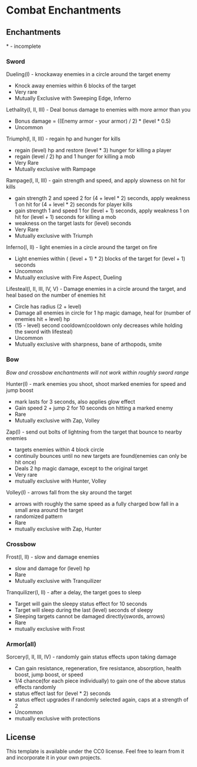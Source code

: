# Combat Enchantments

## Enchantments
\* - incomplete
### Sword
Dueling(I) - knockaway enemies in a circle around the target enemy
  - Knock away enemies within 6 blocks of the target 
  - Very rare
  - Mutually Exclusive with Sweeping Edge, Inferno

Lethality(I, II, III) - Deal bonus damage to enemies with more armor than you
  - Bonus damage = ((Enemy armor - your armor) / 2) * (level * 0.5)
  - Uncommon
  
Triumph(I, II, III) - regain hp and hunger for kills
  - regain (level) hp and restore (level * 3) hunger for killing a player
  - regain (level / 2) hp and 1 hunger for killing a mob
  - Very Rare
  - Mutually exclusive with Rampage
  
Rampage(I, II, III) - gain strength and speed, and apply slowness on hit for kills
  - gain strength 2 and speed 2 for (4 + level * 2) seconds, apply weakness 1 on hit for (4 + level * 2) seconds for player kills
  - gain strength 1 and speed 1 for (level + 1) seconds, apply weakness 1  on hit for (level + 1) seconds for killing a mob
  - weakness on the target lasts for (level) seconds 
  - Very Rare
  - Mutually exclusive with Triumph
 
Inferno(I, II) - light enemies in a circle around the target on fire
  - Light enemies within ( (level + 1) * 2) blocks of the target for (level + 1) seconds
  - Uncommon
  - Mutually exclusive with Fire Aspect, Dueling

Lifesteal(I, II, III, IV, V) - Damage enemies in a circle around the target, and heal based on the number of enemies hit
  - Circle has radius (2 + level)
  - Damage all enemies in circle for 1 hp magic damage, heal for (number of enemies hit + level) hp
  - (15 - level) second cooldown(cooldown only decreases while holding the sword with lifesteal)
  - Uncommon
  - Mutually exclusive with sharpness, bane of arthopods, smite

### Bow
*Bow and crossbow enchantments will not work within roughly sword range*

Hunter(I) - mark enemies you shoot, shoot marked enemies for speed and jump boost
  - mark lasts for 3 seconds, also applies glow effect
  - Gain speed 2 + jump 2 for 10 seconds on hitting a marked enemy
  - Rare
  - Mutually exclusive with Zap, Volley

Zap(I) - send out bolts of lightning from the target that bounce to nearby enemies
  - targets enemies within 4 block circle
  - continuily bounces until no new targets are found(enemies can only be hit once)
  - Deals 2 hp magic damage, except to the original target
  - Very rare
  - mutually exclusive with Hunter, Volley

Volley(I) - arrows fall from the sky around the target
  - arrows with roughly the same speed as a fully charged bow fall in a small area around the target
  - randomized pattern
  - Rare
  - mutually exclusive with Zap, Hunter

### Crossbow

Frost(I, II) - slow and damage enemies
  - slow and damage for (level) hp
  - Rare
  - Mutually exclusive with Tranquilizer

Tranquilizer(I, II) - after a delay, the target goes to sleep
  - Target will gain the sleepy status effect for 10 seconds
  - Target will sleep during the last (level) seconds of sleepy
  - Sleeping targets cannot be damaged directly(swords, arrows)
  - Rare
  - mutually exclusive with Frost

### Armor(all)
Sorcery(I, II, III, IV) - randomly gain status effects upon taking damage
  - Can gain resistance, regeneration, fire resistance, absorption, health boost, jump boost, or speed
  - 1/4 chance(for each piece individually) to gain one of the above status effects randomly
  - status effect last for (level * 2) seconds
  - status effect upgrades if randomly selected again, caps at a strength of 2
  - Uncommon
  - mutually exclusive with protections
  
## License

This template is available under the CC0 license. Feel free to learn from it and incorporate it in your own projects.
